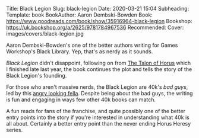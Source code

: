 Title: Black Legion
Slug: black-legion
Date: 2020-03-21 15:04
Subheading: 
Template: book
BookAuthor: Aaron Dembski-Bowden
Book: https://www.goodreads.com/book/show/35916964-black-legion
Bookshop: https://uk.bookshop.org/a/2625/9781784967536
Recommended: 
Cover: images/covers/black-legion.jpg

Aaron Dembski-Bowden's one of the better authors writing for Games Workshop's Black Library. Yep, that's as nerdy as it sounds.

*Black Legion* didn't disappoint, following on from [The Talon of Horus](https://www.jacquescorbytuech.com/writing/20191125-weekly-reading.html) which I finished late last year, the book continues the plot and tells the story of the Black Legion's founding.

For those who aren't massive nerds, the Black Legion are 40k's *bad guys*, led by this [angry looking fella](https://www.games-workshop.com/en-GB/Abaddon-the-Despoiler-2019). Despite being about the bad guys, the writing is fun and engaging in ways few other 40k books can match.

A fun reads for fans of the franchise, and quite possibly one of the better entry points into the story if you're interested in understanding what 40k is all about. Certainly a better entry point than the never ending Horus Heresy series.